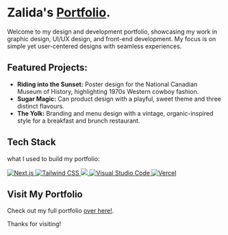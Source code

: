 # Zalida's [Portfolio](https://zalidakhan.com).

Welcome to my design and development portfolio, showcasing my work in graphic design, UI/UX design, and front-end development. My focus is on simple yet user-centered designs with seamless experiences.

## Featured Projects:

- **Riding into the Sunset:** Poster design for the National Canadian Museum of History, highlighting 1970s Western cowboy fashion.
- **Sugar Magic:** Can product design with a playful, sweet theme and three distinct flavours.
- **The Yolk:** Branding and menu design with a vintage, organic-inspired style for a breakfast and brunch restaurant.

## Tech Stack

what I used to build my portfolio:

<p style="text-align:left">
  <a href="https://nextjs.org">
    <img src="https://img.shields.io/badge/Next.js-AAAC24?style=for-the-badge&logo=nextdotjs&logoColor=white" alt="Next.js">
  </a>
  <a href="https://tailwindcss.com">
    <img src="https://img.shields.io/badge/Tailwind_CSS-AAAC24?style=for-the-badge&logo=tailwind-css&logoColor=white" alt="Tailwind CSS">
  </a>
  <a href="https://developer.mozilla.org/en-US/docs/Web/CSS">
  <img src="https://img.shields.io/badge/css-AAAC24?style=for-the-badge&logo=css&logoColor=white">
  </a>
  <a href="https://code.visualstudio.com">
    <img src="https://img.shields.io/badge/Visual_Studio_Code-AAAC24?style=for-the-badge&logo=visual%20studio%20code&logoColor=white" alt="Visual Studio Code">
  </a>
  <a href="https://vercel.com">
    <img src="https://img.shields.io/badge/Vercel-AAAC24?style=for-the-badge&logo=vercel&logoColor=white" alt="Vercel">
  </a>
</p>

## Visit My Portfolio

Check out my full portfolio [over here!](https://zalidakhan.com).

Thanks for visiting!
